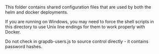 This folder contains shared configuration files that are used by both the helm and docker deployments.

If you are running on Windows, you may need to force the shell scripts in this directory to use Unix line endings for them to work properly with Docker.


Do not check in grapdb-users.js to source control directly - it contains password hashes.
